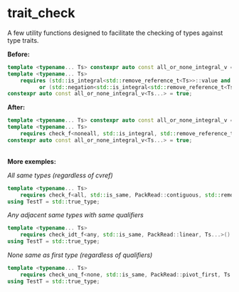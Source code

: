 # trait_check

A few utility functions designed to facilitate the checking of types against type traits.

**Before:**
```c++
template <typename... Ts> constexpr auto const all_or_none_integral_v = false;
template <typename... Ts>
    requires (std::is_integral<std::remove_reference_t<Ts>>::value and ...)
          or (std::negation<std::is_integral<std::remove_reference_t<Ts>>>::value and ...)
constexpr auto const all_or_none_integral_v<Ts...> = true;
```
**After:**
```c++
template <typename... Ts> constexpr auto const all_or_none_integral_v = false;
template <typename... Ts>
    requires check_f<noneall, std::is_integral, std::remove_reference_t, Ts...>()
constexpr auto const all_or_none_integral_v<Ts...> = true;
```
<br>**More exemples:**

*All same types (regardless of cvref)*
```c++
template <typename... Ts>
    requires check_f<all, std::is_same, PackRead::contiguous, std::remove_cvref_t, Ts...>()
using TestT = std::true_type;
```
*Any adjacent same types with same qualifiers*
```c++
template <typename... Ts>
    requires check_idt_f<any, std::is_same, PackRead::linear, Ts...>()
using TestT = std::true_type;
```
*None same as first type (regardless of qualifiers)*
```c++
template <typename... Ts>
    requires check_unq_f<none, std::is_same, PackRead::pivot_first, Ts...>()
using TestT = std::true_type;
```
